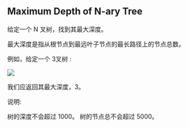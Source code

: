 ## Maximum Depth of N-ary Tree

给定一个 N 叉树，找到其最大深度。

最大深度是指从根节点到最远叶子节点的最长路径上的节点总数。

例如，给定一个 3叉树 :

![](https://assets.leetcode-cn.com/aliyun-lc-upload/uploads/2018/10/12/narytreeexample.png) 

我们应返回其最大深度，3。

说明:

树的深度不会超过 1000。
树的节点总不会超过 5000。